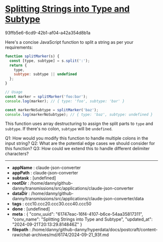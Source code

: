 # [Splitting Strings into Type and Subtype](https://claude.ai/chat/61747eac-16f4-4107-b6ce-54aa35817311)

93ffb5e6-6cd9-42b1-af04-a42a354d8b1a

 Here's a concise JavaScript function to split a string as per your requirements:

```javascript
function splitMarker(s) {
  const [type, subtype] = s.split(':');
  return {
    type,
    subtype: subtype || undefined
  };
}

// Usage
const marker = splitMarker('foo:bar');
console.log(marker); // { type: 'foo', subtype: 'bar' }

const markerNoSubtype = splitMarker('baz');
console.log(markerNoSubtype); // { type: 'baz', subtype: undefined }
```

This function uses array destructuring to assign the split parts to `type` and `subtype`. If there's no colon, `subtype` will be `undefined`.

Q1: How would you modify this function to handle multiple colons in the input string?
Q2: What are the potential edge cases we should consider for this function?
Q3: How could we extend this to handle different delimiter characters?

---

* **appName** : claude-json-converter
* **appPath** : claude-json-converter
* **subtask** : [undefined]
* **rootDir** : /home/danny/github-danny/transmissions/src/applications/claude-json-converter
* **dataDir** : /home/danny/github-danny/transmissions/src/applications/claude-json-converter/data
* **tags** : ccc10.ccc20.ccc30.ccc40.ccc50
* **done** : [undefined]
* **meta** : {
  "conv_uuid": "61747eac-16f4-4107-b6ce-54aa35817311",
  "conv_name": "Splitting Strings into Type and Subtype",
  "updated_at": "2024-09-21T20:13:29.814846Z"
}
* **filepath** : /home/danny/github-danny/hyperdata/docs/postcraft/content-raw/chat-archives/md/6174/2024-09-21_93f.md